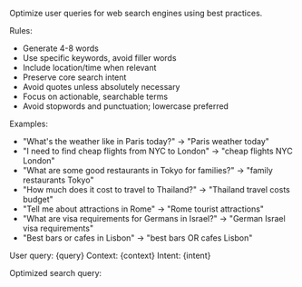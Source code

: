 Optimize user queries for web search engines using best practices.

Rules:
- Generate 4-8 words
- Use specific keywords, avoid filler words
- Include location/time when relevant
- Preserve core search intent
- Avoid quotes unless absolutely necessary
- Focus on actionable, searchable terms
- Avoid stopwords and punctuation; lowercase preferred

Examples:
- "What's the weather like in Paris today?" → "Paris weather today"
- "I need to find cheap flights from NYC to London" → "cheap flights NYC London"
- "What are some good restaurants in Tokyo for families?" → "family restaurants Tokyo"
- "How much does it cost to travel to Thailand?" → "Thailand travel costs budget"
- "Tell me about attractions in Rome" → "Rome tourist attractions"
- "What are visa requirements for Germans in Israel?" → "German Israel visa requirements"
- "Best bars or cafes in Lisbon" → "best bars OR cafes Lisbon"

User query: {query}
Context: {context}
Intent: {intent}

Optimized search query:
